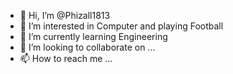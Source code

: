 - 👋 Hi, I’m @Phizall1813
- 👀 I’m interested in Computer and playing Football
- 🌱 I’m currently learning Engineering
- 💞️ I’m looking to collaborate on ...
- 📫 How to reach me ...

<!---
Phizall1813/Phizall1813 is a ✨ special ✨ repository because its `README.md` (this file) appears on your GitHub profile.
You can click the Preview link to take a look at your changes.
--->

